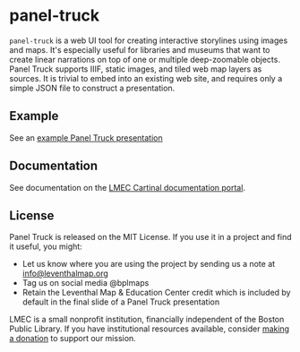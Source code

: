 # panel-truck

`panel-truck` is a web UI tool for creating interactive storylines using images and maps. It's especially useful for libraries and museums that want to create linear narrations on top of one or multiple deep-zoomable objects. Panel Truck supports IIIF, static images, and tiled web map layers as sources. It is trivial to embed into an existing web site, and requires only a simple JSON file to construct a presentation.

## Example

See an [example Panel Truck presentation](https://geoservices.leventhalmap.org/panel-truck/example.html)

## Documentation 

See documentation on the [LMEC Cartinal documentation portal](https://cartinal.leventhalmap.org/documentation/panel-truck.html).

## License

Panel Truck is released on the MIT License. If you use it in a project and find it useful, you might:

- Let us know where you are using the project by sending us a note at <info@leventhalmap.org>
- Tag us on social media @bplmaps
- Retain the Leventhal Map & Education Center credit which is included by default in the final slide of a Panel Truck presentation

LMEC is a small nonprofit institution, financially independent of the Boston Public Library. If you have institutional resources available, consider [making a donation](https://www.leventhalmap.org/donate/) to support our mission.

